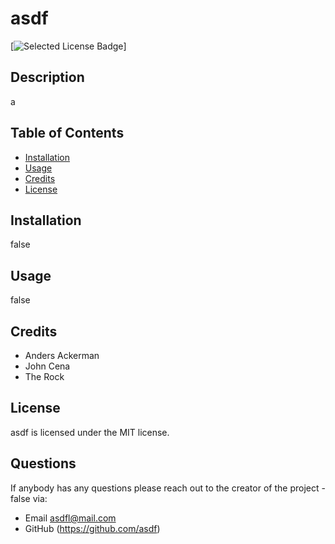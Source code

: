 

# asdf

[![Selected License Badge](https://img.shields.io/badge/MIT.svg)]

## Description 

a

## Table of Contents
* [Installation](#installation)
* [Usage](#usage)
* [Credits](#credits)
* [License](#license)

## Installation

false

## Usage

false

## Credits

* Anders Ackerman
* John Cena
* The Rock

## License

asdf is licensed under the MIT license.

## Questions

If anybody has any questions please reach out to the creator of the project - false via:
* Email asdfl@mail.com
* GitHub (https://github.com/asdf)
